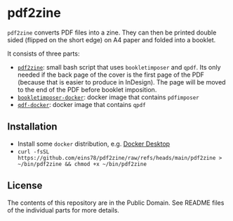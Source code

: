 # pdf2zine

`pdf2zine` converts PDF files into a zine.
They can then be printed double sided (flipped on the short edge) on A4 paper and folded into a booklet.

It consists of three parts:

- [`pdf2zine`](./pdf2zine): small bash script that uses `bookletimposer` and `qpdf`. Its only needed if the back page of the cover is the first page of the PDF (because that is easier to produce in InDesign). The page will be moved to the end of the PDF before booklet imposition.
- [`bookletimposer-docker`](./bookletimposer-docker): docker image that contains `pdfimposer`
- [`qdf-docker`](./qdf-docker): docker image that contains `qpdf`

## Installation

- Install some `docker` distribution, e.g. [Docker Desktop](https://www.docker.com/products/docker-desktop/)
- `curl -fsSL https://github.com/eins78/pdf2zine/raw/refs/heads/main/pdf2zine > ~/bin/pdf2zine && chmod +x ~/bin/pdf2zine`

## License

The contents of this repository are in the Public Domain.
See README files of the individual parts for more details.

